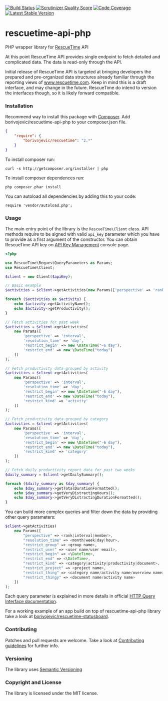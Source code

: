 [![Build Status](https://travis-ci.org/borivojevic/rescuetime-api-php.png?branch=master)](https://travis-ci.org/borivojevic/rescuetime-api-php)
[![Scrutinizer Quality Score](https://scrutinizer-ci.com/g/borivojevic/rescuetime-api-php/badges/quality-score.png?s=688bb689ba8d980c06526783e139e8efc13528c5)](https://scrutinizer-ci.com/g/borivojevic/rescuetime-api-php/)
[![Code Coverage](https://scrutinizer-ci.com/g/borivojevic/rescuetime-api-php/badges/coverage.png?s=0e6ffb9bfbbf1e31aa7fd2ff8d19657eda881129)](https://scrutinizer-ci.com/g/borivojevic/rescuetime-api-php/)
[![Latest Stable Version](https://poser.pugx.org/borivojevic/rescuetime/v/stable.png)](https://packagist.org/packages/borivojevic/rescuetime)

rescuetime-api-php
========

PHP wrapper library for [RescueTime][] API

At this point RescueTime API provides single endpoint to fetch detailed and complicated data. The data is read-only through the API.

Initial release of RescueTime API is targeted at bringing developers the prepared and pre-organized data structures already familiar through the reporting views of www.rescuetime.com.
Keep in mind this is a draft interface, and may change in the future. RescueTime do intend to version the interfaces though, so it is likely forward compatible.

### Installation ###

Recommend way to install this package with [Composer][]. Add borivojevic/rescuetime-api-php to your composer.json file.

``` json
{
    "require": {
        "borivojevic/rescuetime": "2.*"
    }
}
```

To install composer run:

```
curl -s http://getcomposer.org/installer | php
```

To install composer dependences run:

```
php composer.phar install
```

You can autoload all dependencies by adding this to your code:

```
require 'vendor/autoload.php';
```

### Usage ###

The main entry point of the library is the `RescueTime\Client` class. API methods require to be signed with valid `api_key` parameter which you have to provide as a first argument of the constructor. You can obtain RescueTime API key on [API Key Management][] console page.

``` php
<?php

use RescueTime\RequestQueryParameters as Params;
use RescueTime\Client;

$client = new Client($apiKey);

// Basic example
$activities = $client->getActivities(new Params(['perspective' => 'rank']));

foreach ($activities as $activity) {
    echo $activity->getActivityName();
    echo $activity->getProductivity();
}

// Fetch activities for past week
$activities = $client->getActivities(
    new Params([
        'perspective' => 'interval',
        'resolution_time' => 'day',
        'restrict_begin' => new \DateTime("-6 day"),
        'restrict_end' => new \DateTime("today")
    ])
);

// Fetch productivity data grouped by activity
$activities = $client->getActivities(
    new Params([
        'perspective' => 'interval',
        'resolution_time' => 'day',
        'restrict_begin' => new \DateTime("-6 day"),
        'restrict_end' => new \DateTime("today"),
        'restrict_kind' => 'activity'
    ])
);

// Fetch productivity data grouped by category
$activities = $client->getActivities(
    new Params([
        'perspective' => 'interval',
        'resolution_time' => 'day',
        'restrict_begin' => new \DateTime("-6 day"),
        'restrict_end' => new \DateTime("today"),
        'restrict_kind' => 'category'
    ])
);

// Fetch daily productivity report data for past two weeks
$daily_summary = $client->getDailySummary();

foreach ($daily_summary as $day_summary) {
    echo $day_summary->getTotalDurationFormatted();
    echo $day_summary->getVeryDistractingHours();
    echo $day_summary->getVeryDistractingDurationFormatted();
}
```

You can build more complex queries and filter down the data by providing other query parameters:

``` php
$client->getActivities(
    new Params([
        "perspective" => <rank|interval|member>,
        "resolution_time" => <month|week|day|hour>,
        "restrict_group" => <group name>,
        "restrict_user" => <user name/user email>,
        "restrict_begin" => <\DateTime>,
        "restrict_end" => <\DateTime>,
        "restrict_kind" => <category|activity|productivity|document>,
        "restrict_project" => <project name>,
        "restrict_thing" => <category name/activity name/overview name>,
        "restrict_thingy" => <document name/activity name>
    ])
);
```

Each query parameter is explained in more details in official [HTTP Query Interface documentation][].

For a working example of an app build on top of rescuetime-api-php library take a look at [borivojevic/rescuetime-statusboard][].

### Contributing ###

Patches and pull requests are welcome. Take a look at [Contributing guidelines][] for further info.

### Versioning ###

The library uses [Semantic Versioning][]

### Copyright and License ###

The library is licensed under the MIT license.

[RescueTime]: https://www.rescuetime.com
[Composer]: http://getcomposer.org/
[API Key Management]: https://www.rescuetime.com/anapi/manage
[HTTP Query Interface documentation]: https://www.rescuetime.com/anapi/setup/documentation#http
[borivojevic/rescuetime-statusboard]: https://github.com/borivojevic/rescuetime-statusboard
[Semantic Versioning]: http://semver.org/
[Contributing guidelines]: https://github.com/borivojevic/rescuetime-api-php/blob/master/CONTRIBUTING.md
